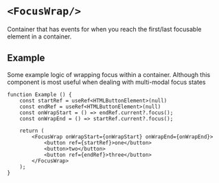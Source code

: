 # `<FocusWrap/>`
Container that has events for when you reach the first/last focusable element in a container.


## Example
Some example logic of wrapping focus within a container. Although this component is most useful when dealing with multi-modal focus states   

```tsx
function Example () {
    const startRef = useRef<HTMLButtonElement>(null)
    const endRef = useRef<HTMLButtonElement>(null)
    const onWrapStart = () => endRef.current?.focus();
    const onWrapEnd = () => startRef.current?.focus();

    return (
        <FocusWrap onWrapStart={onWrapStart} onWrapEnd={onWrapEnd}>
            <button ref={startRef}>one</button>
            <button>two</button>
            <button ref={endRef}>three</button>
        </FocusWrap>
    );
}
```